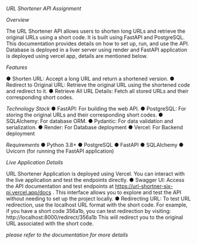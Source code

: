*URL Shortener API Assignment*

*Overview*

The URL Shortener API allows users to shorten long URLs and retrieve the original URLs using
a short code. It is built using FastAPI and PostgreSQL. This documentation provides details on
how to set up, run, and use the API. Database is deployed in a liver server using render and
FastAPI application is deployed using vercel app, details are mentioned below.

*Features*

● Shorten URL: Accept a long URL and return a shortened version.
● Redirect to Original URL: Retrieve the original URL using the shortened code and
redirect to it.
● Retrieve All URL Details: Fetch all stored URLs and their corresponding short codes.

*Technology Stack*
● FastAPI: For building the web API.
● PostgreSQL: For storing the original URLs and their corresponding short codes.
● SQLAlchemy: For database ORM.
● Pydantic: For data validation and serialization.
● Render: For Database deployment
● Vercel: For Backend deployment

*Requirements*
● Python 3.8+
● PostgreSQL
● FastAPI
● SQLAlchemy
● Uvicorn (for running the FastAPI application)


*Live Application Details*

URL Shortener Application is deployed using Vercel. You can interact with the live application
and test the endpoints directly.
● Swagger UI: Access the API documentation and test endpoints at https://url-shortner-six-pi.vercel.app/docs . This interface allows you to explore and test the API
without needing to set up the project locally.
● Redirecting URL: To test URL redirection, use the localhost URL format with the short
code. For example, if you have a short code 356a1b, you can test redirection by visiting:
http://localhost:8000/redirect/356a1b
This will redirect you to the original URL associated with the short code.



*please refer to the documentation for more details*
